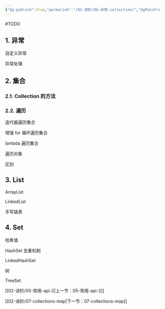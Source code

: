 ```yaml
---
{"dg-publish":true,"permalink":"/02-进阶/06-异常-collection/","dgPassFrontmatter":true}
---
```



#TODO 

## 1. 异常

自定义异常

异常处理

## 2. 集合

### 2.1. Collection 的方法

### 2.2. 遍历

迭代器遍历集合

增强 for 循环遍历集合

lambda 遍历集合

遍历对象

区别

## 3. List

ArrayList

LinkedList

手写链表

## 4. Set

哈希值

HashSet 去重机制

LinkedHashSet

树

TreeSet


[[02-进阶/05-常用-api-2\|上一节：05-常用-api-2]]

[[02-进阶/07-collections-map\|下一节：07-collections-map]]
